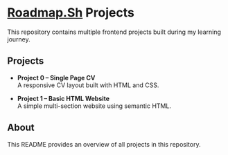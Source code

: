 # <a href="https://roadmap.sh/">Roadmap.Sh</a> Projects

This repository contains multiple frontend projects built during my learning journey.

## Projects

- **Project 0 – Single Page CV**  
  A responsive CV layout built with HTML and CSS.

- **Project 1 – Basic HTML Website**  
  A simple multi-section website using semantic HTML.

## About

This README provides an overview of all projects in this repository.
